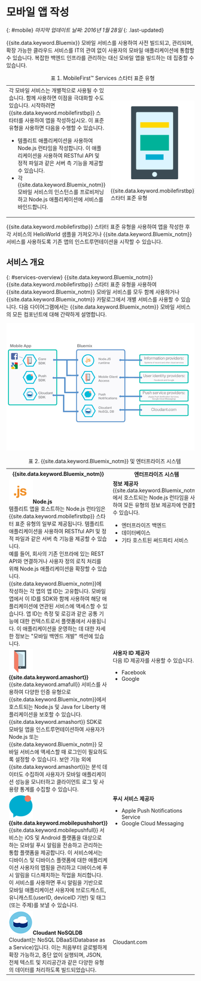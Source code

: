 # 모바일 앱 작성
{: #mobile}
*마지막 업데이트 날짜: 2016년 1월 28일*
{: .last-updated} 

{{site.data.keyword.Bluemix}} 모바일 서비스를 사용하여 사전 빌드되고, 관리되며, 확장 가능한 클라우드 서비스를 IT의 관여 없이 사용자의 모바일 애플리케이션에 통합할 수 있습니다. 복잡한 백엔드 인프라를 관리하는 대신 모바일 앱을 빌드하는 데 집중할 수 있습니다.

<table><caption>표 1. MobileFirst&trade; Services 스타터 표준 유형</caption>
<tr>
	<td>각 모바일 서비스는 개별적으로 사용될 수 있습니다. 함께 사용하면 이점을 극대화할 수도 있습니다. 시작하려면 {{site.data.keyword.mobilefirstbp}} 스타터를 사용하여 앱을 작성하십시오. 이 표준 유형을 사용하면 다음을 수행할 수 있습니다.
		<ul>
			<li>템플리트 애플리케이션을 사용하여 Node.js 런타임을 작성합니다. 이 애플리케이션을 사용하여 RESTful API 및 정적 파일과 같은 서버 측 기능을 제공할 수 있습니다. <!-- You can read more about operating this application in the Developing Mobile Backend section.--> </li>
			<li>
각 {{site.data.keyword.Bluemix_notm}} 모바일 서비스의 인스턴스를 프로비저닝하고 Node.js 애플리케이션에 서비스를 바인드합니다. </li>
		</ul>
	</td>
	<td> <img src="images/mf_boiler_icon.png" alt="Bluemix 모바일 서비스" width="500"> {{site.data.keyword.mobilefirstbp}} 스타터 표준 유형 </td>
</tr>
</table>

{{site.data.keyword.mobilefirstbp}} 스타터 표준 유형을 사용하여 앱을 작성한 후 각 서비스의 HelloWorld 샘플을 가져오거나 {{site.data.keyword.Bluemix_notm}} 서비스를 사용하도록 기존 앱의 인스트루먼테이션을 시작할 수 있습니다.


## 서비스 개요
{: #services-overview}
{{site.data.keyword.Bluemix_notm}} {{site.data.keyword.mobilefirstbp}} 스타터 표준 유형을 사용하여 {{site.data.keyword.Bluemix_notm}} 모바일 서비스를 모두 함께 사용하거나 {{site.data.keyword.Bluemix_notm}} 카탈로그에서 개별 서비스를 사용할 수 있습니다. 다음 다이어그램에서는 {{site.data.keyword.Bluemix_notm}} 모바일 서비스의 모든 컴포넌트에 대해 간략하게 설명합니다.

![{{site.data.keyword.Bluemix_notm}} 모바일 서비스 아키텍처](images/bms_architecture.jpg)

<table>
<caption>표 2. {{site.data.keyword.Bluemix_notm}} 및 엔터프라이즈 시스템</caption>
<th>{{site.data.keyword.Bluemix_notm}}</th>
<th>엔터프라이즈 시스템</th>
<tr>
<td> <img src="images/i_js_64.png" alt="Node.js 런타임 아이콘"><b>Node.js</b> <br/> 템플리트 앱을 호스트하는 Node.js 런타임은 {{site.data.keyword.mobilefirstbp}} 스타터 표준 유형의 일부로 제공됩니다. 템플리트 애플리케이션을 사용하여 RESTful API 및 정적 파일과 같은 서버 측 기능을 제공할 수 있습니다. <br/>예를 들어, 회사의 기존 인프라에 있는 REST API와 연결하거나 사용자 정의 로직 처리를 위해 Node.js 애플리케이션을 확장할 수 있습니다. {{site.data.keyword.Bluemix_notm}}에 작성하는 각 앱의 앱 ID는 고유합니다. 모바일 앱에서 이 ID를 SDK와 함께 사용하여 해당 애플리케이션에 연관된 서비스에 액세스할 수 있습니다. 앱 ID는 측정 및 로깅과 같은 공통 기능에 대한 컨텍스트로서 플랫폼에서 사용됩니다.
이 애플리케이션을 운영하는 데 대한 자세한 정보는 "모바일 백엔드 개발" 섹션에 있습니다.</td>
<td valign="top"><b>정보 제공자</b> <br/>{{site.data.keyword.Bluemix_notm}}에서 호스트되는 Node.js 런타임을 사용하여 모든 유형의 정보 제공자에 연결할 수 있습니다.
<ul>
	<li>엔터프라이즈 백엔드</li>
	<li>데이터베이스 </li>
	<li>기타 호스트된 써드파티 서비스 </li>
</ul>
</td>
</tr>
<tr>
<td><img src="images/catalog_icons-05.png" alt="{{site.data.keyword.amashort}} 서비스 아이콘"> <b>{{site.data.keyword.amashort}}</b><br/>{{site.data.keyword.amafull}} 서비스를 사용하여 다양한 인증 유형으로 {{site.data.keyword.Bluemix_notm}}에서 호스트되는 Node.js 및 Java for Liberty 애플리케이션을 보호할 수 있습니다. {{site.data.keyword.amashort}} SDK로 모바일 앱을 인스트루먼테이션하여 사용자가 Node.js 또는 {{site.data.keyword.Bluemix_notm}} 모바일 서비스에 액세스할 때 로그인이 필요하도록 설정할 수 있습니다. 보안 기능 외에 {{site.data.keyword.amashort}}는 분석 데이터도 수집하여 사용자가 모바일 애플리케이션 성능을 모니터하고 클라이언트 로그 및 사용량 통계를 수집할 수 있습니다. </td>
<td valign="top"><b>사용자 ID 제공자</b> <br/>다음 ID 제공자를 사용할 수 있습니다. <ul><li>Facebook</li><li>Google</li></ul></td>
</tr>
<tr>
<td><img src="images/catalog_icons-09.png" alt="Push Notifications 서비스 아이콘"> <b>{{site.data.keyword.mobilepushshort}}</b><br/>{{site.data.keyword.mobilepushfull}} 서비스는 iOS 및 Android 플랫폼을 대상으로 하는 모바일 푸시 알림을 전송하고 관리하는 통합 플랫폼을 제공합니다. 이 서비스에서는 디바이스 및 디바이스 플랫폼에 대한 애플리케이션 사용자의 맵핑을 관리하고 디바이스에 푸시 알림을 디스패치하는 작업을 처리합니다. 이 서비스를 사용하면 푸시 알림을 기반으로 모바일 애플리케이션 사용자에 브로드캐스트, 유니캐스트(userID, deviceID 기반) 및 태그(또는 주제)를 보낼 수 있습니다.</td>
<td valign="top"><b>푸시 서비스 제공자</b><ul><li>Apple Push Notifications Service</li><li>Google Cloud Messaging</li></ul></td>
</tr>
<tr>
<td><img src="images/cloudant64.png" alt="Cloudant 서비스 아이콘"><b>Cloudant NoSQLDB</b><br/> Cloudant는 NoSQL DBaaS(Database as a Service)입니다. 이는 처음부터 글로벌하게 확장 가능하고, 중단 없이 실행되며, JSON, 전체 텍스트 및 지리공간과 같은 다양한 유형의 데이터를 처리하도록 빌드되었습니다. </td>
<td>Cloudant.com</td>
</tr>
</table>
